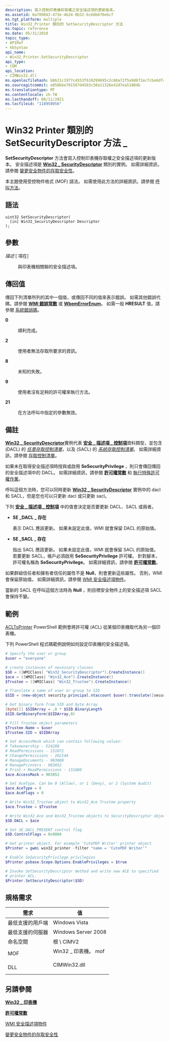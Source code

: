 ```yaml
---
description: 寫入控制印表機存取權之安全描述項的更新版本。
ms.assetid: 6a709043-473e-4b24-8b52-6c68b670ebcf
ms.tgt_platform: multiple
title: Win32_Printer 類別的 SetSecurityDescriptor 方法
ms.topic: reference
ms.date: 05/31/2018
topic_type:
- APIRef
- kbSyntax
api_name:
- Win32_Printer.SetSecurityDescriptor
api_type:
- COM
api_location:
- CIMWin32.dll
ms.openlocfilehash: b8621c1977c4553f610299695c2c68a72f5a9d6f2ecfcbe6df46b8646c379c2e
ms.sourcegitcommit: e858bbe701567d4583c50a11326e42d7ea51804b
ms.translationtype: MT
ms.contentlocale: zh-TW
ms.lasthandoff: 08/11/2021
ms.locfileid: "118958956"
---
```

# <a name="setsecuritydescriptor-method-of-the-win32_printer-class"></a>Win32 Printer 類別的 SetSecurityDescriptor 方法 \_

**SetSecurityDescriptor** 方法會寫入控制印表機存取權之安全描述項的更新版本。 安全描述項是 [**Win32 \_ SecurityDescriptor**](/previous-versions/windows/desktop/secrcw32prov/win32-securitydescriptor) 類別的實例。 如需詳細資訊，請參閱 [變更安全物件的存取安全性](/windows/desktop/WmiSdk/changing-access-security-on-securable-objects)。

本主題使用受控物件格式 (MOF) 語法。 如需使用此方法的詳細資訊，請參閱 [呼叫方法](/windows/desktop/WmiSdk/calling-a-method)。

## <a name="syntax"></a>語法


```mof
uint32 SetSecurityDescriptor(
  [in] Win32_SecurityDescriptor Descriptor
);
```



## <a name="parameters"></a>參數

<dl> <dt>

*描述* \[ 項在\]
</dt> <dd>

與印表機相關聯的安全描述項。

</dd> </dl>

## <a name="return-value"></a>傳回值

傳回下列清單所列的其中一個值，或傳回不同的值來表示錯誤。 如需其他錯誤代碼，請參閱 [**WMI 錯誤常數**](/windows/desktop/WmiSdk/wmi-error-constants) 或 [**WbemErrorEnum**](/windows/desktop/api/wbemdisp/ne-wbemdisp-wbemerrorenum)。 如需一般 **HRESULT** 值，請參閱 [系統錯誤碼](/windows/desktop/Debug/system-error-codes)。

<dl> <dt>

**0**
</dt> <dd>

順利完成。

</dd> <dt>

**2**
</dt> <dd>

使用者無法存取所要求的資訊。

</dd> <dt>

**8**
</dt> <dd>

未知的失敗。

</dd> <dt>

**9**
</dt> <dd>

使用者沒有足夠的許可權來執行方法。

</dd> <dt>

**21**
</dt> <dd>

在方法呼叫中指定的參數無效。

</dd> </dl>

## <a name="remarks"></a>備註

[**Win32 \_ SecurityDescriptor**](/previous-versions/windows/desktop/secrcw32prov/win32-securitydescriptor)實例代表 [**安全 \_ 描述項 \_ 控制項**](/windows/desktop/SecAuthZ/security-descriptor-control)資料類型，並包含 (DACL) 的 [*任意存取控制清單*](/windows/desktop/SecGloss/d-gly)，以及 (SACL) 的 [*系統存取控制清單*](/windows/desktop/SecGloss/s-gly)。 如需詳細資訊，請參閱 [存取控制清單](/windows/desktop/SecAuthZ/access-control-lists)。

如果未在取得安全描述項時授與或啟用 **SeSecurityPrivilege** ，則只會傳回傳回的安全描述項中的 DACL。 如需詳細資訊，請參閱 [**許可權常數**](/windows/desktop/WmiSdk/privilege-constants) 和 [執行特殊許可權作業](/windows/desktop/WmiSdk/executing-privileged-operations)。

呼叫這個方法時，您可以同時更新 [**Win32 \_ SecurityDescriptor**](/previous-versions/windows/desktop/secrcw32prov/win32-securitydescriptor) 實例中的 dacl 和 SACL，但是您也可以只更新 dacl 或只更新 sacl。

下列 [**安全 \_ 描述項 \_ 控制項**](/windows/desktop/SecAuthZ/security-descriptor-control) 中的值會決定是否要更新 DACL、SACL 或兩者。

-   **SE \_DACL \_ 存在**

    表示 DACL 應該更新。 如果未設定此值，WMI 就會保留 DACL 的原始值。

-   **SE \_SACL \_ 存在**

    指出 SACL 應該更新。 如果未設定此值，WMI 就會保留 SACL 的原始值。 若要更新 SACL，帳戶必須啟用 **SeSecurityPrivilege** 許可權。 針對腳本，許可權名稱為 **SeSecurityPrivilege**。 如需詳細資訊，請參閱 [**許可權常數**](/windows/desktop/WmiSdk/privilege-constants)。

如果群組信任者和擁有者信任的屬性不是 **Null**，則會更新這些屬性。 否則，WMI 會保留原始值。 如需詳細資訊，請參閱 [WMI 安全描述項物件](/windows/desktop/WmiSdk/wmi-security-descriptor-objects)。

當新的 SACL 在呼叫這個方法時為 **Null** ，則目標安全物件上的安全描述項 SACL 會保持不變。

## <a name="examples"></a>範例

[ACLToPrinter](https://Gallery.TechNet.Microsoft.Com/Copy-ACLToPrinter-2d66ce19) PowerShell 範例會將許可權 (ACL) 從某個印表機取代為另一個印表機。

下列 PowerShell 程式碼範例說明如何設定印表機的安全描述項。


```PowerShell
# Specify the user or group
$user = "everyone"

# create instances of necessary classes
$SD = ([WMIClass] "Win32_SecurityDescriptor").CreateInstance()
$ace = ([WMIClass] "Win32_Ace").CreateInstance()
$Trustee = ([WMIClass] "Win32_Trustee").CreateInstance()

# Translate a name of user or group to SID
$SID = (new-object security.principal.ntaccount $user).translate([security.principal.securityidentifier])

# Get binary form from SID and byte Array
[byte[]] $SIDArray = ,0 * $SID.BinaryLength
$SID.GetBinaryForm($SIDArray,0)

# Fill Trustee object parameters
$Trustee.Name = $user
$Trustee.SID = $SIDArray

# Set AccessMask which can contain following values:
# Takeownership - 524288
# ReadPermissions - 131072
# ChangePermissions - 262144
# ManageDocuments - 983088
# ManagePrinters - 983052
# Print + ReadPermissions - 131080
$ace.AccessMask = 983052

# Set AceType. Can be 0 (Allow), or 1 (Deny), or 2 (System Audit)
$ace.AceType = 0
$ace.AceFlags = 0  

# Write Win32_Trustee object to Win32_Ace Trustee property
$ace.Trustee = $Trustee

# Write Win32_Ace and Win32_Trustee objects to SecurityDescriptor object
$SD.DACL = $ace

# Set SE_DACL_PRESENT control flag
$SD.ControlFlags = 0x0004

# Get printer object. For example 'CutePDF Writer' printer object
$Printer = gwmi win32_printer -filter "name = 'CutePDF Writer'"

# Enable SeSecurityPrivilege privilegies
$Printer.psbase.Scope.Options.EnablePrivileges = $true

# Invoke SetSecurityDescriptor method and write new ACE to specified
# printer ACL.
$Printer.SetSecurityDescriptor($SD)
```



## <a name="requirements"></a>規格需求



| 需求 | 值 |
|-------------------------------------|-----------------------------------------------------------------------------------------------|
| 最低支援的用戶端<br/> | Windows Vista<br/>                                                                      |
| 最低支援的伺服器<br/> | Windows Server 2008<br/>                                                                |
| 命名空間<br/>                | 根 \\ CIMV2<br/>                                                                        |
| MOF<br/>                      | <dl> <dt>Win32 \_ 印表機。 mof</dt> </dl> |
| DLL<br/>                      | <dl> <dt>CIMWin32.dll</dt> </dl>       |



## <a name="see-also"></a>另請參閱

<dl> <dt>

[**Win32 \_ 印表機**](win32-printer.md)
</dt> <dt>

[**許可權常數**](/windows/desktop/WmiSdk/privilege-constants)
</dt> <dt>

[WMI 安全描述項物件](/windows/desktop/WmiSdk/wmi-security-descriptor-objects)
</dt> <dt>

[變更安全物件的存取安全性](/windows/desktop/WmiSdk/changing-access-security-on-securable-objects)
</dt> </dl>

 

